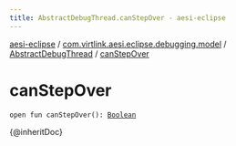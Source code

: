 ```yaml
---
title: AbstractDebugThread.canStepOver - aesi-eclipse
---
```


[aesi-eclipse](../../index.html) / [com.virtlink.aesi.eclipse.debugging.model](../index.html) / [AbstractDebugThread](index.html) / [canStepOver](.)

# canStepOver

`open fun canStepOver(): `[`Boolean`](https://kotlinlang.org/api/latest/jvm/stdlib/kotlin/-boolean/index.html)

{@inheritDoc}

